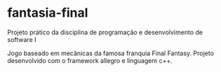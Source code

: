 # fantasia-final
Projeto prático da disciplina de programação e desenvolvimento de software I

Jogo baseado em mecânicas da famosa franquia Final Fantasy. Projeto desenvolvido com o framework allegro
e linguagem c++.
